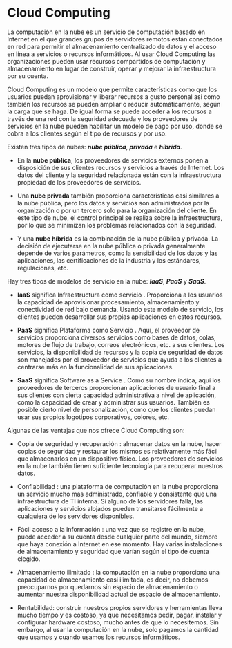 # Cloud Computing

La computación en la nube es un servicio de computación basado en Internet en el que grandes grupos de 
servidores remotos están conectados en red para permitir el almacenamiento centralizado de datos y 
el acceso en línea a servicios o recursos informáticos. 
Al usar Cloud Computing las organizaciones pueden usar recursos compartidos de computación y 
almacenamiento en lugar de construir, operar y mejorar la infraestructura por su cuenta.

Cloud Computing es un modelo que permite características como que los usuarios puedan aprovisionar y 
liberar recursos a gusto personal asi como también los recursos se pueden ampliar o reducir automáticamente, según la carga que se haga. 
De igual forma se puede acceder a los recursos a través de una red con la seguridad adecuada y 
los proveedores de servicios en la nube pueden habilitar un modelo de pago por uso, 
donde se cobra a los clientes según el tipo de recursos y por uso.

Existen tres tipos de nubes: **_nube pública_**, **_privada_** e **_híbrida_**.

- En la **nube pública**, los proveedores de servicios externos ponen a disposición de sus clientes recursos y 
servicios a través de Internet. Los datos del cliente y la seguridad relacionada están 
con la infraestructura propiedad de los proveedores de servicios.

- Una **nube privada** también proporciona características casi similares a la nube pública, 
pero los datos y servicios son administrados por la organización o por un tercero solo para la organización del cliente. 
En este tipo de nube, el control principal se realiza sobre la infraestructura, 
por lo que se minimizan los problemas relacionados con la seguridad.

- Y una **nube híbrida** es la combinación de la nube pública y privada. 
La decisión de ejecutarse en la nube pública o privada generalmente depende de varios parámetros, 
como la sensibilidad de los datos y las aplicaciones, las certificaciones de la industria y los estándares, regulaciones, etc.

Hay tres tipos de modelos de servicio en la nube: **_IaaS_**, **_PaaS_** y **_SaaS_**.

- **IaaS** significa Infraestructura como servicio . 
Proporciona a los usuarios la capacidad de aprovisionar procesamiento, almacenamiento y conectividad de red bajo demanda. 
Usando este modelo de servicio, los clientes pueden desarrollar sus propias aplicaciones en estos recursos.

- **PaaS** significa Plataforma como Servicio . 
Aquí, el proveedor de servicios proporciona diversos servicios como bases de datos, colas, motores de flujo de trabajo, 
correos electrónicos, etc. a sus clientes. 
Los servicios, la disponibilidad de recursos y la copia de seguridad de datos son manejados por el 
proveedor de servicios que ayuda a los clientes a centrarse más en la funcionalidad de sus aplicaciones.

- **SaaS** significa Software as a Service . 
Como su nombre indica, aquí los proveedores de terceros proporcionan aplicaciones de 
usuario final a sus clientes con cierta capacidad administrativa a nivel de aplicación, 
como la capacidad de crear y administrar sus usuarios. También es posible cierto nivel de personalización, 
como que los clientes puedan usar sus propios logotipos corporativos, colores, etc.

Algunas de las ventajas que nos ofrece Cloud Computing son:

- Copia de seguridad y recuperación : almacenar datos en la nube, hacer copias de seguridad y 
restaurar los mismos es relativamente más fácil que almacenarlos en un dispositivo físico. 
Los proveedores de servicios en la nube también tienen suficiente tecnología para recuperar nuestros datos.

- Confiabilidad : una plataforma de computación en la nube proporciona un servicio mucho más administrado, 
confiable y consistente que una infraestructura de TI interna. Si alguno de los servidores falla, 
las aplicaciones y servicios alojados pueden transitarse fácilmente a cualquiera de los servidores disponibles.

- Fácil acceso a la información : una vez que se registre en la nube, 
puede acceder a su cuenta desde cualquier parte del mundo, siempre que haya conexión a Internet en ese momento. 
Hay varias instalaciones de almacenamiento y seguridad que varían según el tipo de cuenta elegido.

- Almacenamiento ilimitado : la computación en la nube proporciona una capacidad de almacenamiento casi ilimitada, 
es decir, no debemos preocuparnos por quedarnos sin espacio de almacenamiento o aumentar nuestra disponibilidad actual 
de espacio de almacenamiento. 

- Rentabilidad: construir nuestros propios servidores y herramientas lleva mucho tiempo y es costoso, 
ya que necesitamos pedir, pagar, instalar y configurar hardware costoso, mucho antes de que lo necesitemos. 
Sin embargo, al usar la computación en la nube, solo pagamos la cantidad que usamos y 
cuando usamos los recursos informáticos.



